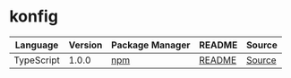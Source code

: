 # konfig

|Language|Version|Package Manager|README|Source|
|-|-|-|-|-|
|TypeScript|1.0.0|[npm](https://www.npmjs.com/package/typescript-array-query-string/v/1.0.0)|[README](https://github.com/konfig-dev/konfig/tree/main/typescript#readme)|[Source](https://github.com/konfig-dev/konfig/tree/main/typescript)|